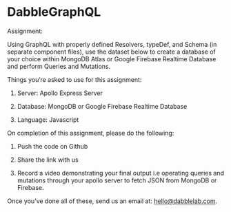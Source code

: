 # DabbleGraphQL

Assignment:

Using GraphQL with properly defined Resolvers, typeDef, and Schema (in separate component files), use the dataset below to create a database of your choice within MongoDB Atlas or Google Firebase Realtime Database and perform Queries and Mutations.


Things you’re asked to use for this assignment:

1. Server: Apollo Express Server

2. Database: MongoDB or Google Firebase Realtime Database

3. Language: Javascript


On completion of this assignment, please do the following:

1. Push the code on Github

2. Share the link with us 
3. Record a video demonstrating your final output i.e operating queries and mutations through your apollo server to fetch JSON from MongoDB or Firebase.


Once you’ve done all of these, send us an email at: hello@dabblelab.com.

